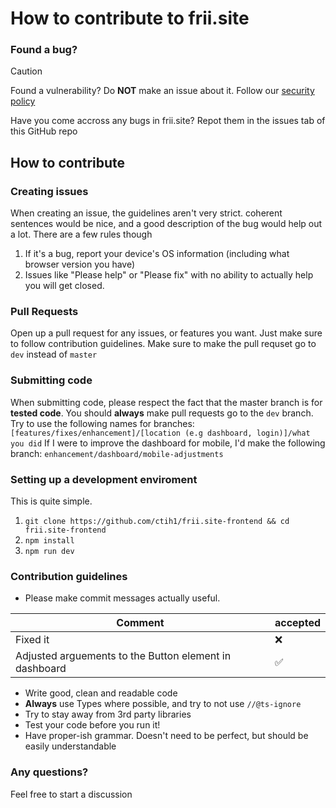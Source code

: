 # How to contribute to frii.site

### Found a bug?

>[!CAUTION]
Found a vulnerability? Do **NOT** make an issue about it. Follow our [security policy](https://github.com/ctih1/frii.site-frontend/blob/master/SECURITY.md)

Have you come accross any bugs in frii.site? Repot them in the issues tab of this GitHub repo

## How to contribute
### Creating issues
When creating an issue, the guidelines aren't very strict. coherent sentences would be nice, and a good description of the bug would help out a lot. There are a few rules though
1. If it's a bug, report your device's OS information (including what browser version you have)
2. Issues like  "Please help" or "Please fix" with no ability to actually help you will get closed.

### Pull Requests
Open up a pull request for any issues, or features you want. Just make sure to follow contribution guidelines. Make sure to make the pull requset go to `dev` instead of `master`

### Submitting code
When submitting code, please respect the fact that the master branch is for **tested code**. You should **always** make pull requests go to the `dev` branch.
Try to use the following names for branches: `[features/fixes/enhancement]/[location (e.g dashboard, login)]/what you did`
If I were to improve the dashboard for mobile, I'd make the following branch: `enhancement/dashboard/mobile-adjustments`


### Setting up a development enviroment
This is quite simple.

1. `git clone https://github.com/ctih1/frii.site-frontend && cd frii.site-frontend`
2. `npm install`
3. `npm run dev`

### Contribution guidelines
* Please make commit messages actually useful. 

| Comment | accepted |
| -------- |--- |
| Fixed it | :x: |
| Adjusted arguements to the Button element in dashboard | :white_check_mark: |

* Write good, clean and readable code
* **Always** use Types where possible, and try to not use `//@ts-ignore`
* Try to stay away from 3rd party libraries
* Test your code before you run it!
* Have proper-ish grammar. Doesn't need to be perfect, but  should be easily understandable

### Any questions?
Feel free to start a discussion